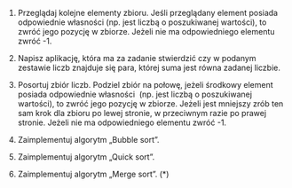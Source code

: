 1. Przeglądaj kolejne elementy zbioru.
 Jeśli przeglądany element posiada odpowiednie własności (np. jest liczbą 
 o poszukiwanej wartości), to zwróć jego pozycję w zbiorze. Jeżeli nie ma odpowiedniego elementu zwróć -1.

2. Napisz aplikację, która ma za zadanie stwierdzić czy w podanym zestawie liczb 
   znajduje się para, której suma jest równa zadanej liczbie.
 
3. Posortuj zbiór liczb. Podziel zbiór na połowę, jeżeli środkowy element posiada odpowiednie własności 
 (np. jest liczbą o poszukiwanej wartości), to zwróć jego pozycję w zbiorze.
 Jeżeli jest mniejszy zrób ten sam krok dla zbioru po lewej stronie, w przeciwnym razie po prawej stronie.
 Jeżeli nie ma odpowiedniego elementu zwróć -1.

4. Zaimplementuj algorytm „Bubble sort”.
5. Zaimplementuj algorytm „Quick sort”.
6. Zaimplementuj algorytm „Merge sort”. (*)
